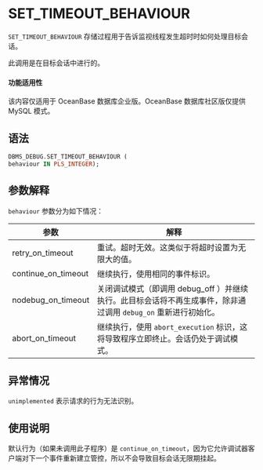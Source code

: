 SET_TIMEOUT_BEHAVIOUR 
==========================================

`SET_TIMEOUT_BEHAVIOUR` 存储过程用于告诉监视线程发生超时时如何处理目标会话。

此调用是在目标会话中进行的。

  <main id="notice" >
    <h4>功能适用性</h4>
    <p>该内容仅适用于 OceanBase 数据库企业版。OceanBase 数据库社区版仅提供 MySQL 模式。</p>
  </main>

语法 
-----------

```sql
DBMS_DEBUG.SET_TIMEOUT_BEHAVIOUR (
behaviour IN PLS_INTEGER);
```



参数解释 
-------------

`behaviour` 参数分为如下情况：


|       **参数**        |                              **解释**                               |
|---------------------|-------------------------------------------------------------------|
| retry_on_timeout    | 重试。超时无效。这类似于将超时设置为无限大的值。                                          |
| continue_on_timeout | 继续执行，使用相同的事件标识。                                                   |
| nodebug_on_timeout  | 关闭调试模式（即调用 debug_off ）并继续执行。此目标会话将不再生成事件，除非通过调用 `debug_on` 重新进行初始化。 |
| abort_on_timeout    | 继续执行，使用 `abort_execution` 标识，这将导致程序立即终止。会话仍处于调试模式。                |



异常情况 
-------------

`unimplemented` 表示请求的行为无法识别。

使用说明 
-------------

默认行为（如果未调用此子程序）是 `continue_on_timeout`，因为它允许调试器客户端对下一个事件重新建立管控，所以不会导致目标会话无限期挂起。

